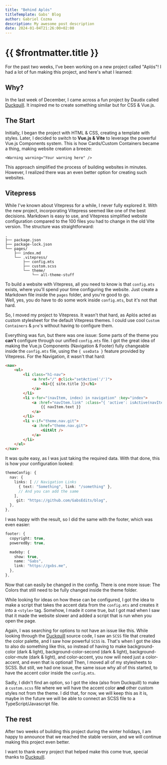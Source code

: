 ```yaml
---
title: "Behind Aplós"
titleTemplate: Gabs' Blog
author: Gabriel Cozma
description: My awesome post description
date: 2024-01-04T21:26:00+02:00
---
```


# {{ $frontmatter.title }}

For the past two weeks, I've been working on a new project called "Aplós"! I had a lot of fun making this project, and here's what I learned:

## Why?

In the last week of December, I came across a fun project by Daudix called [Duckquill](https://daudix.codeberg.page/duckquill/). It inspired me to create something similar but for CSS & Vue.js.

## The Start

Initially, I began the project with HTML & CSS, creating a template with styles. Later, I decided to switch to **Vue.js & Vite** to leverage the powerful Vue.js Components system. This is how Cards/Custom Containers became a thing, making website creation a breeze:

```vue
<Warning warning="Your warning here" />
```

This approach simplified the process of building websites in minutes. However, I realized there was an even better option for creating such websites.

## Vitepress

While I've known about Vitepress for a while, I never fully explored it. With the new project, incorporating Vitepress seemed like one of the best decisions. Markdown is easy to use, and Vitepress simplified website configuration compared to the 100 files you had to change in the old Vite version. The structure was straightforward:

```
.
├── package.json
├── package-lock.json
└── pages/
    ├── index.md
    └── .vitepress/
        ├── config.mts
        ├── custom.scss
        └── theme/
            └── all-theme-stuff
```

To build a website with Vitepress, all you need to know is that `config.mts` exists, where you'll spend your time configuring the website. Just create a Markdown file inside the `pages` folder, and you're good to go.\
Well, yes, you do have to do some work inside `config.mts`, but it's not that hard.

So, I moved my project to Vitepress. It wasn't that hard, as Aplós acted as custom stylesheet for the default Vitepress themes. I could use cool `Custom Containers` & `pre`'s without having to configure them.

Everything was fun, but there was one issue: Some parts of the theme you **can't** configure through our unified `config.mts` file.  I got the great idea of making the Vue.js Components (Navigation & Footer) fully changeable inside the `config.mts` file, using the `{ useData }` feature provided by Vitepress. For the Navigation, it wasn't that hard:

```html
<nav>
    <ul>
        <li class="h1-nav">
            <a href="/" @click="setActive('/')">
                <h1>{{ site.title }}</h1>
            </a>
        </li>
        <li v-for="(navItem, index) in navigation" :key="index">
            <a :href="navItem.link" :class="{ 'active': isActive(navItem.link) }" @click="setActive(navItem.link)">
                {{ navItem.text }}
            </a>
        </li>
        <li v-if="theme.nav.git">
            <a :href="theme.nav.git">
                <GitAlt />
            </a>
        </li>
    </ul>
</nav>
```

It was quite easy, as I was just taking the required data. With that done, this is how your configuration looked:

```ts
themeConfig: {
  nav: {
    links: [ // Navigation Links
      { text: "Something", link: "/something" },
      // And you can add the same
    ],
     git: "https://github.com/GabsEdits/blog", 
  },
},
```

I was happy with the result, so I did the same with the footer, which was even easier:

```ts
footer: {
  copyright: true,
  poweredBy: true,

  madeby: {
    show: true,
    name: "Gabs",
    link: "https://gxbs.me",
  },
},
```

Now that can easily be changed in the config. There is one more issue: The Colors that still need to be fully changed inside the theme folder.

While looking for ideas on how these can be configured, I got the idea to make a script that takes the accent data from the `config.mts` and creates it into a `<style>` tag. Somehow, I made it come true, but I got mad when I saw that it made the website slower and added a script that is run when you open the page.

Again, I was searching for options to not have an issue like this. While looking through the [Duckquill](https://daudix.codeberg.page/duckquill/) source code, I saw an `SCSS` file that created the color palette, and I saw how powerful `SCSS` is. That's when I got the idea to also do something like this, so instead of having to make background-color (dark & light), background-color-second (dark & light), background-color-mute (dark & light), and color-accent, you now will need just a color-accent, and even that is optional! Then, I moved all of my stylesheets to SCSS. But still, we had one issue, the same issue why all of this started, to have the accent color inside the `config.mts`.

Sadly, I didn't find an option, so I got the idea (also from Duckquill) to make a `custom.scss` file where we will have the accent color **and** other custom styles not from the theme. I did that, for now, we will keep this as it is, maybe in the future we will be able to connect an SCSS file to a TypeScript/Javascript file.

## The rest
After two weeks of building this project during the winter holidays, I am happy to announce that we reached the stable version, and we will continue making this project even better.

I want to thank every project that helped make this come true, special thanks to [Duckquill](https://daudix.codeberg.page/duckquill/).